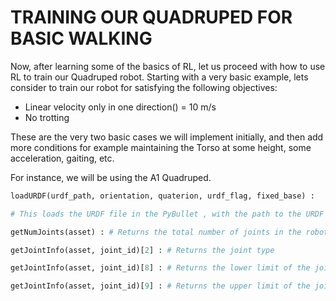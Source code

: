 # TRAINING OUR QUADRUPED FOR BASIC WALKING 

Now, after learning some of the basics of RL, let us proceed with how to use RL to train our Quadruped robot. Starting with a very basic example, lets consider to train our robot for satisfying the following objectives:
* Linear velocity only in one direction() = 10 m/s
* No trotting

These are the very two basic cases we will implement initially, and then add more conditions for example maintaining the Torso at some height, some acceleration, gaiting, etc.

For instance, we will be using the A1 Quadruped.

``` python
loadURDF(urdf_path, orientation, quaterion, urdf_flag, fixed_base) : 

# This loads the URDF file in the PyBullet , with the path to the URDF file, the orientation, collision flag and whether the base is fixed(True or False)

getNumJoints(asset) : # Returns the total number of joints in the robot

getJointInfo(asset, joint_id)[2] : # Returns the joint type

getJointInfo(asset, joint_id)[8] : # Returns the lower limit of the joint angle

getJointInfo(asset, joint_id)[9] : # Returns the upper limit of the joint angle

```